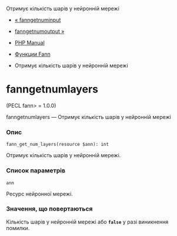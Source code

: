 Отримує кількість шарів у нейронній мережі

-   [« fanngetnuminput](function.fann-get-num-input.html)
    
-   [fanngetnumoutput »](function.fann-get-num-output.html)
    
-   [PHP Manual](index.html)
    
-   [Функции Fann](ref.fann.html)
    
-   Отримує кількість шарів у нейронній мережі
    

# fanngetnumlayers

(PECL fann> = 1.0.0)

fanngetnumlayers — Отримує кількість шарів у нейронній мережі

### Опис

```methodsynopsis
fann_get_num_layers(resource $ann): int
```

Отримує кількість шарів у нейронній мережі.

### Список параметрів

`ann`

Ресурс нейронної мережі.

### Значення, що повертаються

Кількість шарів у нейронній мережі або **`false`** у разі виникнення помилки.